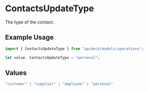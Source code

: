 # ContactsUpdateType

The type of the contact.

## Example Usage

```typescript
import { ContactsUpdateType } from "apideck/models/operations";

let value: ContactsUpdateType = "personal";
```

## Values

```typescript
"customer" | "supplier" | "employee" | "personal"
```